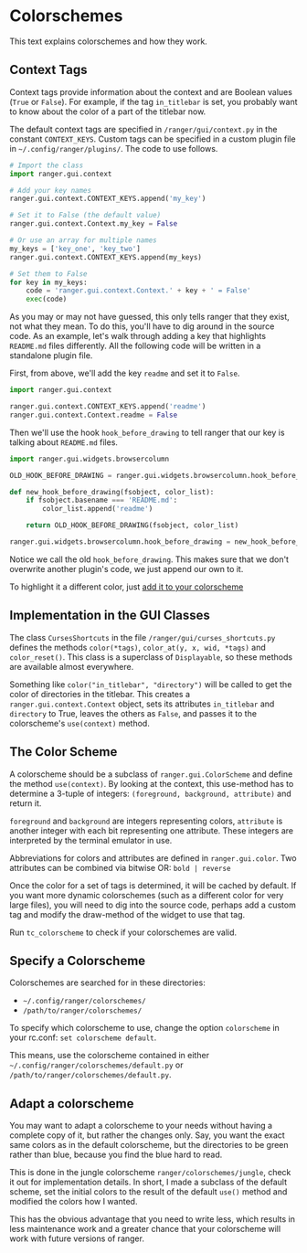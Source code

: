 Colorschemes
============

This text explains colorschemes and how they work.

Context Tags
------------

Context tags provide information about the context and are Boolean values (`True`
or `False`). For example, if the tag `in_titlebar` is set, you probably want to
know about the color of a part of the titlebar now.

The default context tags are specified in `/ranger/gui/context.py` in the
constant `CONTEXT_KEYS`. Custom tags can be specified in a custom plugin file in
`~/.config/ranger/plugins/`. The code to use follows.

```python
# Import the class
import ranger.gui.context

# Add your key names
ranger.gui.context.CONTEXT_KEYS.append('my_key')

# Set it to False (the default value)
ranger.gui.context.Context.my_key = False

# Or use an array for multiple names
my_keys = ['key_one', 'key_two']
ranger.gui.context.CONTEXT_KEYS.append(my_keys)

# Set them to False
for key in my_keys:
    code = 'ranger.gui.context.Context.' + key + ' = False'
    exec(code)
```

As you may or may not have guessed, this only tells ranger that they exist, not
what they mean. To do this, you'll have to dig around in the source code. As an
example, let's walk through adding a key that highlights `README.md` files
differently. All the following code will be written in a standalone plugin file.

First, from above, we'll add the key `readme` and set it to `False`.

```python
import ranger.gui.context

ranger.gui.context.CONTEXT_KEYS.append('readme')
ranger.gui.context.Context.readme = False
```

Then we'll use the hook `hook_before_drawing` to tell ranger that our key is
talking about `README.md` files.

```python
import ranger.gui.widgets.browsercolumn

OLD_HOOK_BEFORE_DRAWING = ranger.gui.widgets.browsercolumn.hook_before_drawing

def new_hook_before_drawing(fsobject, color_list):
    if fsobject.basename === 'README.md':
        color_list.append('readme')

    return OLD_HOOK_BEFORE_DRAWING(fsobject, color_list)

ranger.gui.widgets.browsercolumn.hook_before_drawing = new_hook_before_drawing
```

Notice we call the old `hook_before_drawing`. This makes sure that we don't
overwrite another plugin's code, we just append our own to it.

To highlight it a different color, just [add it to your colorscheme][1]

[1]:#adapt-a-colorscheme

Implementation in the GUI Classes
---------------------------------

The class `CursesShortcuts` in the file `/ranger/gui/curses_shortcuts.py` defines
the methods `color(*tags)`, `color_at(y, x, wid, *tags)` and `color_reset()`.
This class is a superclass of `Displayable`, so these methods are available almost
everywhere.

Something like `color("in_titlebar", "directory")` will be called to get the
color of directories in the titlebar. This creates a `ranger.gui.context.Context`
object, sets its attributes `in_titlebar` and `directory` to True, leaves the
others as `False`, and passes it to the colorscheme's `use(context)` method.

The Color Scheme
----------------

A colorscheme should be a subclass of `ranger.gui.ColorScheme` and define the
method `use(context)`. By looking at the context, this use-method has to
determine a 3-tuple of integers: `(foreground, background, attribute)` and return
it.

`foreground` and `background` are integers representing colors, `attribute` is
another integer with each bit representing one attribute. These integers are
interpreted by the terminal emulator in use.

Abbreviations for colors and attributes are defined in `ranger.gui.color`. Two
attributes can be combined via bitwise OR: `bold | reverse`

Once the color for a set of tags is determined, it will be cached by default. If
you want more dynamic colorschemes (such as a different color for very large
files), you will need to dig into the source code, perhaps add a custom tag and
modify the draw-method of the widget to use that tag.

Run `tc_colorscheme` to check if your colorschemes are valid.

Specify a Colorscheme
---------------------

Colorschemes are searched for in these directories:

- `~/.config/ranger/colorschemes/`
- `/path/to/ranger/colorschemes/`

To specify which colorscheme to use, change the option `colorscheme` in your
rc.conf: `set colorscheme default`.

This means, use the colorscheme contained in either
`~/.config/ranger/colorschemes/default.py` or
`/path/to/ranger/colorschemes/default.py`.

Adapt a colorscheme
-------------------

You may want to adapt a colorscheme to your needs without having a complete copy
of it, but rather the changes only. Say, you want the exact same colors as in
the default colorscheme, but the directories to be green rather than blue,
because you find the blue hard to read.

This is done in the jungle colorscheme `ranger/colorschemes/jungle`, check it
out for implementation details. In short, I made a subclass of the default
scheme, set the initial colors to the result of the default `use()` method and
modified the colors how I wanted.

This has the obvious advantage that you need to write less, which results in
less maintenance work and a greater chance that your colorscheme will work with
future versions of ranger.
